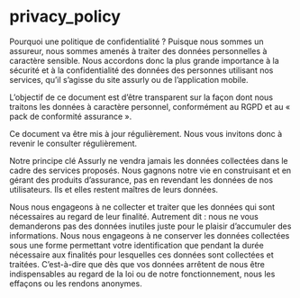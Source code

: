 # privacy_policy

Pourquoi une politique de confidentialité ?
Puisque nous sommes un assureur, nous sommes amenés à traiter des données personnelles à caractère sensible. Nous accordons donc la plus grande importance à la sécurité et à la confidentialité des données des personnes utilisant nos services, qu’il s’agisse du site assurly ou de l’application mobile.

L’objectif de ce document est d’être transparent sur la façon dont nous traitons les données à caractère personnel, conformément au RGPD et au « pack de conformité assurance ».

Ce document va être mis à jour régulièrement. Nous vous invitons donc à revenir le consulter régulièrement.

Notre principe clé
Assurly ne vendra jamais les données collectées dans le cadre des services proposés. Nous gagnons notre vie en construisant et en gérant des produits d’assurance, pas en revendant les données de nos utilisateurs. Ils et elles restent maîtres de leurs données.

Nous nous engageons à ne collecter et traiter que les données qui sont nécessaires au regard de leur finalité. Autrement dit : nous ne vous demanderons pas des données inutiles juste pour le plaisir d’accumuler des informations.
Nous nous engageons à ne conserver les données collectées sous une forme permettant votre identification que pendant la durée nécessaire aux finalités pour lesquelles ces données sont collectées et traitées. C’est-à-dire que dès que vos données arrêtent de nous être indispensables au regard de la loi ou de notre fonctionnement, nous les effaçons ou les rendons anonymes.
